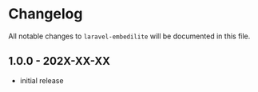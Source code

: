 # Changelog

All notable changes to `laravel-embedilite` will be documented in this file.

## 1.0.0 - 202X-XX-XX

- initial release
